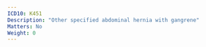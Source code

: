 ```yaml
---
ICD10: K451
Description: "Other specified abdominal hernia with gangrene"
Matters: No
Weight: 0
---
```

